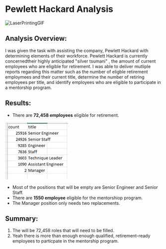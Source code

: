 # Pewlett Hackard Analysis
![LaserPrintingGIF](https://user-images.githubusercontent.com/98368422/166239799-05c7b979-27ac-44db-8215-d0c4f70d7503.gif)

## Analysis Overview: 
I was given the task with assisting the company, Pewlett Hackard with determining elements of their workforce. Pewlett Hackard is currently concernedtheir highly anticipated "silver tsumani" , the amount of current employees who are eligible for retirement. I was able to deliver mutliple reports regarding this matter such as the number of eligble retirement employmees and their current title, determine the number of retiring employees per title, and identify employees who are eligible to participate in a mentorship program. 

## Results:
- There are **72,458 employees** eligible for retirement. 

![RTRM](https://github.com/ValJohns/Pewlett-Hackard-Analysis/blob/main/RTRM.png)
- Most of the positions that will be empty are Senior Engineer and Senior Staff. 
- There are **1550 employee** eligible for the mentorshiop program.
- The Manager position only needs two replacements. 

## Summary: 

1.  The will be 72,458 roles that will need to be filled. 
2.  Yeah there is more than enough enough qualified, retirement-ready employees to particpate in the mentorship program. 
